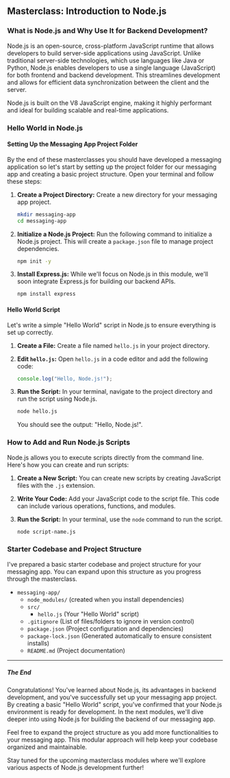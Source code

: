 ## Masterclass: Introduction to Node.js

### What is Node.js and Why Use It for Backend Development?

Node.js is an open-source, cross-platform JavaScript runtime that allows developers to build server-side applications using JavaScript. Unlike traditional server-side technologies, which use languages like Java or Python, Node.js enables developers to use a single language (JavaScript) for both frontend and backend development. This streamlines development and allows for efficient data synchronization between the client and the server.

Node.js is built on the V8 JavaScript engine, making it highly performant and ideal for building scalable and real-time applications.

### Hello World in Node.js

#### Setting Up the Messaging App Project Folder

By the end of these masterclasses you should have developed a messaging application so let's start by setting up the project folder for our messaging app and creating a basic project structure. Open your terminal and follow these steps:

1. **Create a Project Directory:** Create a new directory for your messaging app project.

   ```bash
   mkdir messaging-app
   cd messaging-app
   ```

2. **Initialize a Node.js Project:** Run the following command to initialize a Node.js project. This will create a `package.json` file to manage project dependencies.

   ```bash
   npm init -y
   ```

3. **Install Express.js:** While we'll focus on Node.js in this module, we'll soon integrate Express.js for building our backend APIs.

   ```bash
   npm install express
   ```

#### Hello World Script

Let's write a simple "Hello World" script in Node.js to ensure everything is set up correctly.

1. **Create a File:** Create a file named `hello.js` in your project directory.

2. **Edit `hello.js`:** Open `hello.js` in a code editor and add the following code:

   ```javascript
   console.log("Hello, Node.js!");
   ```

3. **Run the Script:** In your terminal, navigate to the project directory and run the script using Node.js.

   ```bash
   node hello.js
   ```

   You should see the output: "Hello, Node.js!".

### How to Add and Run Node.js Scripts

Node.js allows you to execute scripts directly from the command line. Here's how you can create and run scripts:

1. **Create a New Script:** You can create new scripts by creating JavaScript files with the `.js` extension.

2. **Write Your Code:** Add your JavaScript code to the script file. This code can include various operations, functions, and modules.

3. **Run the Script:** In your terminal, use the `node` command to run the script.

   ```bash
   node script-name.js
   ```

### Starter Codebase and Project Structure

I've prepared a basic starter codebase and project structure for your messaging app. You can expand upon this structure as you progress through the masterclass.

- `messaging-app/`
  - `node_modules/` (created when you install dependencies)
  - `src/`
    - `hello.js` (Your "Hello World" script)
  - `.gitignore` (List of files/folders to ignore in version control)
  - `package.json` (Project configuration and dependencies)
  - `package-lock.json` (Generated automatically to ensure consistent installs)
  - `README.md` (Project documentation)

---

##### The End

Congratulations! You've learned about Node.js, its advantages in backend development, and you've successfully set up your messaging app project. By creating a basic "Hello World" script, you've confirmed that your Node.js environment is ready for development. In the next modules, we'll dive deeper into using Node.js for building the backend of our messaging app.

Feel free to expand the project structure as you add more functionalities to your messaging app. This modular approach will help keep your codebase organized and maintainable.

Stay tuned for the upcoming masterclass modules where we'll explore various aspects of Node.js development further!